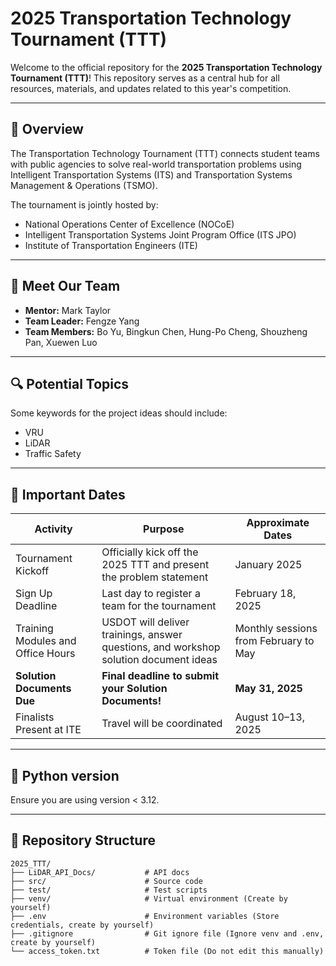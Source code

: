 # 2025 Transportation Technology Tournament (TTT)

Welcome to the official repository for the **2025 Transportation Technology Tournament (TTT)**! This repository serves as a central hub for all resources, materials, and updates related to this year's competition.

---

## 🚀 Overview
The Transportation Technology Tournament (TTT) connects student teams with public agencies to solve real-world transportation problems using Intelligent Transportation Systems (ITS) and Transportation Systems Management & Operations (TSMO). 

The tournament is jointly hosted by:
- National Operations Center of Excellence (NOCoE)
- Intelligent Transportation Systems Joint Program Office (ITS JPO)
- Institute of Transportation Engineers (ITE)

---

## 👥 Meet Our Team
- **Mentor:** Mark Taylor   
- **Team Leader:** Fengze Yang  
- **Team Members:** Bo Yu, Bingkun Chen, Hung-Po Cheng, Shouzheng Pan, Xuewen Luo

---

## 🔍 Potential Topics
Some keywords for the project ideas should include:
- VRU
- LiDAR
- Traffic Safety

---

## 📅 Important Dates

| Activity | Purpose | Approximate Dates |
|----------------------------|---------------------------------------------------------------|--------------------|
| Tournament Kickoff | Officially kick off the 2025 TTT and present the problem statement | January 2025 |
| Sign Up Deadline | Last day to register a team for the tournament | February 18, 2025 |
| Training Modules and Office Hours | USDOT will deliver trainings, answer questions, and workshop solution document ideas | Monthly sessions from February to May |
| **Solution Documents Due** | **Final deadline to submit your Solution Documents!** | **May 31, 2025** |
| Finalists Present at ITE | Travel will be coordinated | August 10–13, 2025 |

---

## 🐍 Python version

Ensure you are using version < 3.12.

---

## 📂 Repository Structure
```
2025_TTT/
├── LiDAR_API_Docs/           # API docs
├── src/                      # Source code
├── test/                     # Test scripts
├── venv/                     # Virtual environment (Create by yourself)
├── .env                      # Environment variables (Store credentials, create by yourself)
├── .gitignore                # Git ignore file (Ignore venv and .env, create by yourself)
└── access_token.txt          # Token file (Do not edit this manually)
```
